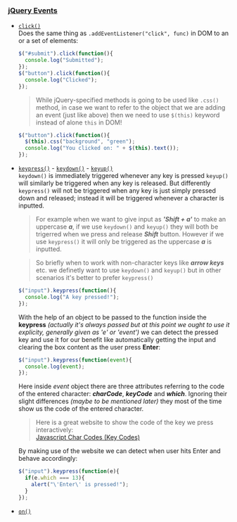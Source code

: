 ### [jQuery Events](https://api.jquery.com/category/events/)
- [`click()`](https://api.jquery.com/click/)  
  Does the same thing as `.addEventListener("click", func)` in DOM to an or a set of elements:
  ```javascript
  $("#submit").click(function(){
    console.log("Submitted");
  });
  $("button").click(function(){
    console.log("Clicked");
  });
  ```
  > While jQuery-specified methods is going to be used like `.css()` method, in case we want to refer to the object that we are adding an event (just like above) then we need to use `$(this)` keyword instead of alone `this` in DOM!
  ```javascript
  $("button").click(function(){
    $(this).css("background", "green");
    console.log("You clicked on: " + $(this).text());
  });
  ```
- [`keypress()`](https://api.jquery.com/keypress/) - [`keydown()`](https://api.jquery.com/keydown/) - [`keyup()`](https://api.jquery.com/keyup/)  
  `keydown()` is immediately triggered whenever any key is pressed `keyup()` will similarly be triggered when any key is released. But differently `keypress()` will not be triggered when any key is just simply pressed down and released; instead it will be triggered whenever a character is inputted.
  > For example when we want to give input as ***'Shift + a'*** to make an uppercase ***a***, if we use `keydown()` and `keyup()` they will both be trigerred when we press and release ***Shift*** button. However if we use `keypress()` it will only be triggered as the uppercase ***a*** is inputted.  
  
  > So briefly when to work with non-character keys like ***arrow keys*** etc. we definetly want to use `keydown()` and `keyup()` but in other scenarios it's better to prefer `keypress()`
  ```javascript
  $("input").keypress(function(){
    console.log("A key pressed!");
  });
  ```
  With the help of an object to be passed to the function inside the **keypress** *(actually it's always passed but at this point we ought to use it explicity, generally given as 'e' or 'event')* we can detect the pressed key and use it for our benefit like automatically getting the input and clearing the box content as the user press **Enter**:
  ```javascript
  $("input").keypress(function(event){
    console.log(event);
  });
  ```
  Here inside *event* object there are three attributes referring to the code of the entered character: ***charCode***, ***keyCode*** and ***which***. Ignoring their slight differences *(maybe to be mentioned later)* they most of the time show us the code of the entered character.
  > Here is a great website to show the code of the key we press interactively:  
  [Javascript Char Codes (Key Codes)](https://www.cambiaresearch.com/articles/15/javascript-char-codes-key-codes)  
  
  By making use of the website we can detect when user hits Enter and behave accordingly:
  ```javascript
  $("input").keypress(function(e){
    if(e.which === 13){
      alert("\'Enter\' is pressed!");
    }
  });
  ```
- [`on()`](https://api.jquery.com/on/)  